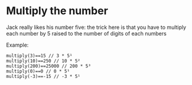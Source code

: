 # Multiply the number

Jack really likes his number five: the trick here is that you have to multiply each number by 5 raised to the number of digits of each numbers

Example:

```
multiply(3)==15 // 3 * 5¹
multiply(10)==250 // 10 * 5²
multiply(200)==25000 // 200 * 5³
multiply(0)==0 // 0 * 5¹
multiply(-3)==-15 // -3 * 5¹
```
